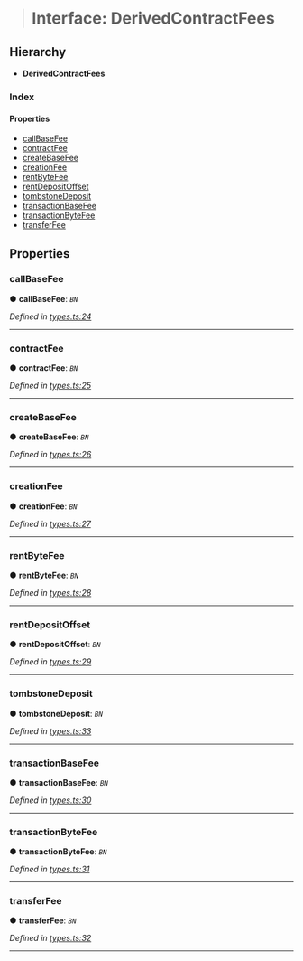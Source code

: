 > # Interface: DerivedContractFees

## Hierarchy

* **DerivedContractFees**

### Index

#### Properties

* [callBaseFee](_types_.derivedcontractfees.md#callbasefee)
* [contractFee](_types_.derivedcontractfees.md#contractfee)
* [createBaseFee](_types_.derivedcontractfees.md#createbasefee)
* [creationFee](_types_.derivedcontractfees.md#creationfee)
* [rentByteFee](_types_.derivedcontractfees.md#rentbytefee)
* [rentDepositOffset](_types_.derivedcontractfees.md#rentdepositoffset)
* [tombstoneDeposit](_types_.derivedcontractfees.md#tombstonedeposit)
* [transactionBaseFee](_types_.derivedcontractfees.md#transactionbasefee)
* [transactionByteFee](_types_.derivedcontractfees.md#transactionbytefee)
* [transferFee](_types_.derivedcontractfees.md#transferfee)

## Properties

###  callBaseFee

● **callBaseFee**: *`BN`*

*Defined in [types.ts:24](https://github.com/polkadot-js/api/blob/3b8db2e/packages/api-derive/src/types.ts#L24)*

___

###  contractFee

● **contractFee**: *`BN`*

*Defined in [types.ts:25](https://github.com/polkadot-js/api/blob/3b8db2e/packages/api-derive/src/types.ts#L25)*

___

###  createBaseFee

● **createBaseFee**: *`BN`*

*Defined in [types.ts:26](https://github.com/polkadot-js/api/blob/3b8db2e/packages/api-derive/src/types.ts#L26)*

___

###  creationFee

● **creationFee**: *`BN`*

*Defined in [types.ts:27](https://github.com/polkadot-js/api/blob/3b8db2e/packages/api-derive/src/types.ts#L27)*

___

###  rentByteFee

● **rentByteFee**: *`BN`*

*Defined in [types.ts:28](https://github.com/polkadot-js/api/blob/3b8db2e/packages/api-derive/src/types.ts#L28)*

___

###  rentDepositOffset

● **rentDepositOffset**: *`BN`*

*Defined in [types.ts:29](https://github.com/polkadot-js/api/blob/3b8db2e/packages/api-derive/src/types.ts#L29)*

___

###  tombstoneDeposit

● **tombstoneDeposit**: *`BN`*

*Defined in [types.ts:33](https://github.com/polkadot-js/api/blob/3b8db2e/packages/api-derive/src/types.ts#L33)*

___

###  transactionBaseFee

● **transactionBaseFee**: *`BN`*

*Defined in [types.ts:30](https://github.com/polkadot-js/api/blob/3b8db2e/packages/api-derive/src/types.ts#L30)*

___

###  transactionByteFee

● **transactionByteFee**: *`BN`*

*Defined in [types.ts:31](https://github.com/polkadot-js/api/blob/3b8db2e/packages/api-derive/src/types.ts#L31)*

___

###  transferFee

● **transferFee**: *`BN`*

*Defined in [types.ts:32](https://github.com/polkadot-js/api/blob/3b8db2e/packages/api-derive/src/types.ts#L32)*

___